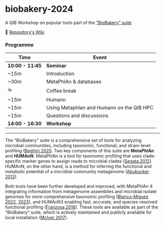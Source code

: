 # biobakery-2024
A QIB Workshop on popular tools part of the ["BioBakery" suite](https://github.com/biobakery/biobakery)

📖 [Repository's Wiki](https://github.com/quadram-institute-bioscience/biobackery-2024/wiki)


### Programme

Time          | Event
--------------|---------------
**10:00 - 11:45** | **Seminar**
 ~15m       | Introduction
 ~30m       | MetaPhlAn & databases
 ☕️          | Coffee break
 ~15m       | Humann
 ~15m       | Using Metaphlan and Humann on the QIB HPC
 ~15m       | Questions and discussions
**14:00 - 16:30** | **Workshop**


     




---

The "BioBakery" suite is a comprehensive set of tools for analyzing microbial communities, including taxonomic, functional, and strain-level profiling ([Beghini 2020](https://doi.org/10.1101/2020.11.19.388223).
Two key components of this suite are **MetaPhlAn** and **HUMAnN**. 
MetaPhlAn is a tool for taxonomic profiling that uses clade-specific marker genes to assign reads to microbial clades ([Segata 2012](https://doi.org/10.1038/nmeth.2066)). 
HUMAnN, on the other hand, is a method for inferring the functional and metabolic potential of a microbial community metagenome ([Abubucker 2012](https://doi.org/10.1371/journal.pcbi.1002358)). 

Both tools have been further developed and improved, with MetaPhlAn 4 integrating information from metagenome assemblies and microbial isolate genomes for more comprehensive taxonomic profiling ([Blanco-Míguez 2022](https://doi.org/10.1101/2022.08.22.504593), [2023](https://doi.org/10.1038/s41587-023-01688-w)), and HUMAnN3 enabling fast, accurate, and species-resolved functional profiling ([Franzosa 2018](https://pubmed.ncbi.nlm.nih.gov/30531976/)). 
These tools are available as part of the "BioBakery" suite, which is actively maintained and publicly available for local installation ([McIver 2017](https://doi.org/10.1093/bioinformatics/btx754)).
